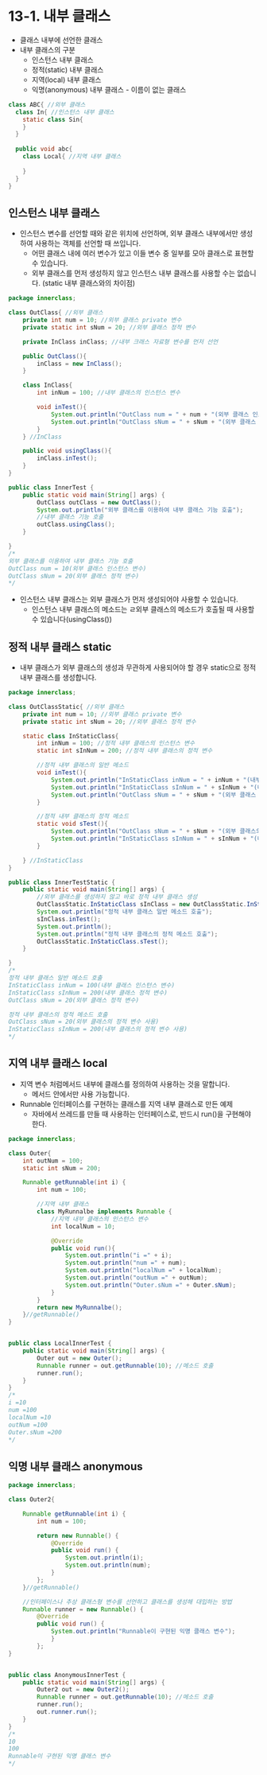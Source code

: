 # 13-1. 내부 클래스

- 클래스 내부에 선언한 클래스
- 내부 클래스의 구분
  - 인스턴스 내부 클래스
  - 정적(static) 내부 클래스
  - 지역(local) 내부 클래스
  - 익명(anonymous) 내부 클래스 - 이름이 없는 클래스

```java
class ABC{ //외부 클래스
  class In{ //인스턴스 내부 클래스
    static class Sin{
    }
  }
  
  public void abc{
    class Local{ //지역 내부 클래스
      
    }
  }
}
```

## 인스턴스 내부 클래스

- 인스턴스 변수를 선언할 때와 같은 위치에 선언하며, 외부 클래스 내부에서만 생성하여 사용하는 객체를 선언할 때 쓰입니다.
  - 어떤 클래스 내에 여러 변수가 있고 이들 변수 중 일부를 모아 클래스로 표현할 수 있습니다.
  - 외부 클래스를 먼저 생성하지 않고 인스턴스 내부 클래스를 사용할 수는 없습니다. (static 내부 클래스와의 차이점)

```java
package innerclass;

class OutClass{ //외부 클래스
    private int num = 10; //외부 클래스 private 변수
    private static int sNum = 20; //외부 클래스 정적 변수

    private InClass inClass; //내부 크래스 자료형 변수를 먼저 선언

    public OutClass(){
        inClass = new InClass();
    }

    class InClass{
        int inNum = 100; //내부 클래스의 인스턴스 변수

        void inTest(){
            System.out.println("OutClass num = " + num + "(외부 클래스 인스턴스 변수)");
            System.out.println("OutClass sNum = " + sNum + "(외부 클래스 정적 변수)");
        }
    } //InClass

    public void usingClass(){
        inClass.inTest();
    }
}

public class InnerTest {
    public static void main(String[] args) {
        OutClass outClass = new OutClass();
        System.out.println("외부 클래스를 이용하여 내부 클래스 기능 호출");
        //내부 클래스 기능 호출
        outClass.usingClass();
    }

}
/*
외부 클래스를 이용하여 내부 클래스 기능 호출
OutClass num = 10(외부 클래스 인스턴스 변수)
OutClass sNum = 20(외부 클래스 정적 변수)
*/
```

- 인스턴스 내부 클래스는 외부 클래스가 먼저 생성되어야 사용할 수 있습니다.
  - 인스턴스 내부 클래스의 메소드는 ㄹ외부 클래스의 메소드가 호출될 때 사용할 수 있습니다(usingClass())

## 정적 내부 클래스 static

- 내부 클래스가 외부 클래스의 생성과 무관하게 사용되어야 할 경우 static으로 정적 내부 클래스를 생성합니다.

```java
package innerclass;

class OutClassStatic{ //외부 클래스
    private int num = 10; //외부 클래스 private 변수
    private static int sNum = 20; //외부 클래스 정적 변수

    static class InStaticClass{
        int inNum = 100; //정적 내부 클래스의 인스턴스 변수
        static int sInNum = 200; //정적 내부 클래스의 정적 변수

        //정적 내부 클래스의 일반 메소드
        void inTest(){
            System.out.println("InStaticClass inNum = " + inNum + "(내부 클래스 인스턴스 변수)");
            System.out.println("InStaticClass sInNum = " + sInNum + "(내부 클래스 정적 변수)");
            System.out.println("OutClass sNum = " + sNum + "(외부 클래스 정적 변수)");
        }

        //정적 내부 클래스의 정적 메소드
        static void sTest(){
            System.out.println("OutClass sNum = " + sNum + "(외부 클래스의 정적 변수 사용)");
            System.out.println("InStaticClass sInNum = " + sInNum + "(내부 클래스의 정적 변수 사용)");
        }

    } //InStaticClass
}

public class InnerTestStatic {
    public static void main(String[] args) {
        //외부 클래스를 생성하지 않고 바로 정적 내부 클래스 생성
        OutClassStatic.InStaticClass sInClass = new OutClassStatic.InStaticClass();
        System.out.println("정적 내부 클래스 일반 메소드 호출");
        sInClass.inTest();
        System.out.println();
        System.out.println("정적 내부 클래스의 정적 메소드 호출");
        OutClassStatic.InStaticClass.sTest();
    }

}
/*
정적 내부 클래스 일반 메소드 호출
InStaticClass inNum = 100(내부 클래스 인스턴스 변수)
InStaticClass sInNum = 200(내부 클래스 정적 변수)
OutClass sNum = 20(외부 클래스 정적 변수)

정적 내부 클래스의 정적 메소드 호출
OutClass sNum = 20(외부 클래스의 정적 변수 사용)
InStaticClass sInNum = 200(내부 클래스의 정적 변수 사용)
*/
```

## 지역 내부 클래스 local

- 지역 변수 처럼메서드 내부에 클래스를 정의하여 사용하는 것을 말합니다.
  - 메서드 안에서만 사용 가능합니다.
- Runnable 인터페이스를 구현하는 클래스를 지역 내부 클래스로 만든 예제
  - 자바에서 쓰레드를 만들 때 사용하는 인터페이스로, 반드시 run()을 구현해야 한다.

```java
package innerclass;

class Outer{
    int outNum = 100;
    static int sNum = 200;

    Runnable getRunnable(int i) {
        int num = 100;

        //지역 내부 클래스
        class MyRunnalbe implements Runnable {
            //지역 내부 클래스의 인스턴스 변수
            int localNum = 10;

            @Override
            public void run(){
                System.out.println("i =" + i);
                System.out.println("num =" + num);
                System.out.println("localNum =" + localNum);
                System.out.println("outNum =" + outNum);
                System.out.println("Outer.sNum =" + Outer.sNum);
            }
        }
        return new MyRunnalbe();
    }//getRunnable()
}


public class LocalInnerTest {
    public static void main(String[] args) {
        Outer out = new Outer();
        Runnable runner = out.getRunnable(10); //메소드 호출
        runner.run();
    }
}
/*
i =10
num =100
localNum =10
outNum =100
Outer.sNum =200
*/
```

## 익명 내부 클래스 anonymous

```java
package innerclass;

class Outer2{

    Runnable getRunnable(int i) {
        int num = 100;

        return new Runnable() {
            @Override
            public void run() {
                System.out.println(i);
                System.out.println(num);
            }
        };
    }//getRunnable()

    //인터페이스나 추상 클래스형 변수를 선언하고 클래스를 생성해 대입하는 방법
    Runnable runner = new Runnable() {
        @Override
        public void run() {
            System.out.println("Runnable이 구현된 익명 클래스 변수");
            }
        };
}


public class AnonymousInnerTest {
    public static void main(String[] args) {
        Outer2 out = new Outer2();
        Runnable runner = out.getRunnable(10); //메소드 호출
        runner.run();
        out.runner.run();
    }
}
/*
10
100
Runnable이 구현된 익명 클래스 변수
*/
```


